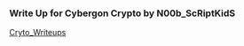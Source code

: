 ### Write Up for Cybergon Crypto by N00b_ScRiptKidS


[Cryto_Writeups](https://github.com/Rinno399/ubuntu/blob/main/Crypto.pdf)
